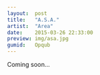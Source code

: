 ```yaml
---
layout:  post
title:   "A.S.A."
artist:  "Area"
date:    2015-03-26 22:33:00
preview: img/asa.jpg
gumid:   Opqub
---
```


Coming soon...

